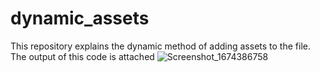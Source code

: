 # dynamic_assets

This repository explains the dynamic method of adding assets to the file.
The output of this code is attached ![Screenshot_1674386758](https://user-images.githubusercontent.com/100767035/214205212-23f5bf57-1fc6-4b72-97dd-ccad4bb9808d.png)
